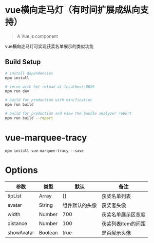 # vue横向走马灯（有时间扩展成纵向支持）

> A Vue.js component

vue横向走马灯可实现获奖名单展示的类似功能

## Build Setup

``` bash
# install dependencies
npm install

# serve with hot reload at localhost:8080
npm run dev

# build for production with minification
npm run build

# build for production and view the bundle analyzer report
npm run build --report
```

# vue-marquee-tracy
```
npm install vue-marquee-tracy --save
```
# Options
| 参数 | 类型 | 默认 | 备注 |
|-------|-------|-------|-----|
|tipList|Array|[]|获奖名单列表|
|avatar|String|组件默认的头像|获奖者头像|
|width|Number|700|获奖名单展示区宽度|
|distance|Number|100|获奖列表item的间距|
|showAvatar|Boolean|true|是否展示头像|
